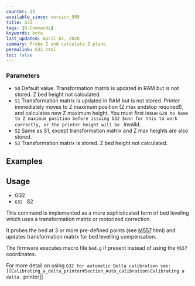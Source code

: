 ```yaml
---
counter: 15
available_since: version_999
title: G32
tags: [G-Commands] 
keywords: beta 
last_updated: April 07, 2020 
summary: Probe Z and calculate Z plane 
permalink: G32.html
toc: false 
---
```



### Parameters

* `S0` Default value. Transformation matrix is updated in RAM but is not stored. Z bed height not calculated.
* `S1` Transformation matrix is updated in RAM but is not stored. Printer immediately moves to Z maximum position (Z max endstop required!), and calculates new Z maximum height. You must first issue ` G28 to home to Z maximum position before issuing G32 Snnn for this to work correctly, or the printer height will be  ` invalid.
* `S2` Same as S1, except transformation matrix and Z max heights are also stored.
* `S3` Transformation matrix is stored. Z bed height not calculated.

## Examples

## Usage

* G32
* ` G32  ` S2

This command is implemented as a more sophisticated form of bed leveling which uses a transformation matrix or motorized correction.

It probes the bed at 3 or more pre-defined points (see [M557](M557).html) and updates transformation matrix for bed levelling compensation.

The firmware executes macro file `bed.g` if present instead of using the ` M557  ` coordinates.

For more detail on using ` G32 for automatic Delta calibration see:  [[Calibrating_a_delta_printer#Section_Auto_calibration|Calibrating a delta  ` printer]]

